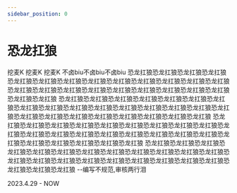```yaml
---
sidebar_position: 0
---
```


# 恐龙扛狼

挖麦K
挖麦K
挖麦K
不卤biu不卤biu不卤biu
恐龙扛狼恐龙扛狼恐龙扛狼恐龙扛狼恐龙扛狼恐龙扛狼恐龙扛狼恐龙扛狼恐龙扛狼恐龙扛狼恐龙扛狼恐龙扛狼恐龙扛狼恐龙扛狼恐龙扛狼恐龙扛狼恐龙扛狼恐龙扛狼恐龙扛狼恐龙扛狼恐龙扛狼恐龙扛狼恐龙扛狼恐龙扛狼
恐龙扛狼恐龙扛狼恐龙扛狼恐龙扛狼恐龙扛狼恐龙扛狼恐龙扛狼恐龙扛狼恐龙扛狼恐龙扛狼恐龙扛狼恐龙扛狼恐龙扛狼恐龙扛狼恐龙扛狼恐龙扛狼恐龙扛狼恐龙扛狼恐龙扛狼恐龙扛狼恐龙扛狼恐龙扛狼恐龙扛狼恐龙扛狼
恐龙扛狼恐龙扛狼恐龙扛狼恐龙扛狼恐龙扛狼恐龙扛狼恐龙扛狼恐龙扛狼恐龙扛狼恐龙扛狼恐龙扛狼恐龙扛狼恐龙扛狼恐龙扛狼恐龙扛狼恐龙扛狼恐龙扛狼恐龙扛狼恐龙扛狼恐龙扛狼恐龙扛狼恐龙扛狼恐龙扛狼恐龙扛狼
恐龙扛狼恐龙扛狼恐龙扛狼恐龙扛狼恐龙扛狼恐龙扛狼恐龙扛狼恐龙扛狼恐龙扛狼恐龙扛狼恐龙扛狼恐龙扛狼恐龙扛狼恐龙扛狼恐龙扛狼恐龙扛狼恐龙扛狼恐龙扛狼恐龙扛狼恐龙扛狼恐龙扛狼恐龙扛狼恐龙扛狼恐龙扛狼
 --编写不规范,审核两行泪

2023.4.29 - NOW
